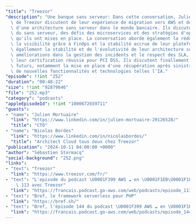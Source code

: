```yaml
---
"title": "Treezor"
"description": "Une banque sans serveur: Dans cette conversation, Julien et Nicolas\
  \ de Treezor discutent de leur expérience de migration vers AWS et de l'adoption\
  \ d'une architecture sans serveur dans le monde bancaire. Ils discutent des avantages\
  \ du sans serveur, des défis des microservices et des stratégies d'optimisation\
  \ qu'ils ont mises en place. La conversation aborde également la réduction des coûts,\
  \ la visibilité grâce à FinOps et la stabilité accrue de leur plateforme. Ils abordent\
  \ égallement la stabilité et de l'évolutivité de leur architecture sur AWS, des\
  \ améliorations dans la gestion des incidents et le respect des SLA, ainsi que de\
  \ leur certification réussie pour PCI DSS. Ils discutent finallement de leurs projets\
  \ futurs, notamment la mise en place d'une récupération après sinistre et l'exploration\
  \ de nouvelles fonctionnalités et technologies telles l'IA."
"episode": !!int "252"
"duration": "00:48:22"
"size": !!int "92879646"
"file": "252.mp3"
"category": "podcasts"
"appleEpisodeId": !!int "1000672659711"
"guests":
- "name": "Julien Mortuaire"
  "link": "https://www.linkedin.com/in/julien-mortuaire-29126528/"
  "title": "CTO"
- "name": "Nicolas Bordes"
  "link": "https://www.linkedin.com/in/nicolasbordes/"
  "title": "Architect Cloud tous deux chez Treezor"
"publication": "2024-10-11 04:00:00 +0000"
"author": "Sébastien Stormacq"
"social-background": "252.png"
"links":
- "text": "Treezor"
  "link": "https://www.treezor.com/fr/"
- "text": "L'episode du podcast \U0001F399️ AWS ☁️ en \U0001F1EB\U0001F1F7  numéro\
    \ 113 avec Treezor"
  "link": "https://francais.podcast.go-aws.com/web/podcasts/episode_113/index.html"
- "text": "Bref, le framework serverless pour PHP"
  "link": "https://bref.sh/"
- "text": "Bref, l'épisode 144 du podcast \U0001F399️ AWS ☁️ en \U0001F1EB\U0001F1F7"
  "link": "https://francais.podcast.go-aws.com/web/podcasts/episode_144/index.html"
---
```

